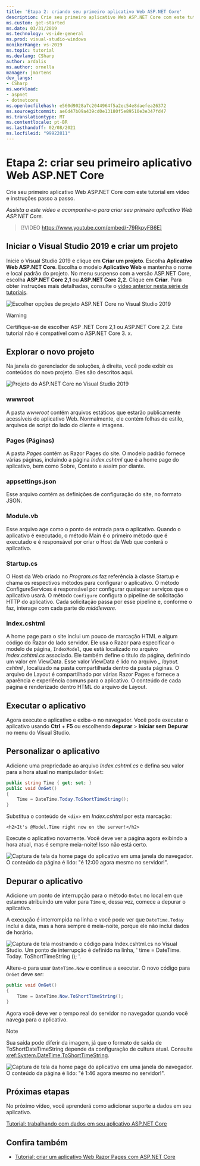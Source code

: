 ```yaml
---
title: 'Etapa 2: criando seu primeiro aplicativo Web ASP.NET Core'
description: Crie seu primeiro aplicativo Web ASP.NET Core com este tutorial em vídeo e instruções passo a passo.
ms.custom: get-started
ms.date: 03/31/2019
ms.technology: vs-ide-general
ms.prod: visual-studio-windows
monikerRange: vs-2019
ms.topic: tutorial
ms.devlang: CSharp
author: ardalis
ms.author: ornella
manager: jmartens
dev_langs:
- CSharp
ms.workload:
- aspnet
- dotnetcore
ms.openlocfilehash: e560d9028a7c2044964f5a2ec54e8daefea26372
ms.sourcegitcommit: ae6d47b09a439cd0e13180f5e89510e3e347fd47
ms.translationtype: MT
ms.contentlocale: pt-BR
ms.lasthandoff: 02/08/2021
ms.locfileid: "99922811"
---
```

# <a name="step-2-create-your-first-aspnet-core-web-app"></a>Etapa 2: criar seu primeiro aplicativo Web ASP.NET Core

Crie seu primeiro aplicativo Web ASP.NET Core com este tutorial em vídeo e instruções passo a passo.

_Assista a este vídeo e acompanhe-o para criar seu primeiro aplicativo Web ASP.NET Core._

> [!VIDEO https://www.youtube.com/embed/-79RkpyFB6E]

## <a name="start-visual-studio-2019-and-create-a-new-project"></a>Iniciar o Visual Studio 2019 e criar um projeto

Inicie o Visual Studio 2019 e clique em **Criar um projeto**. Escolha **Aplicativo Web ASP.NET Core**. Escolha o modelo **Aplicativo Web** e mantenha o nome e local padrão do projeto. No menu suspenso com a versão ASP.NET Core, escolha **ASP.NET Core 2,1** ou **ASP.NET Core 2,2**. Clique em **Criar**. Para obter instruções mais detalhadas, consulte o [vídeo anterior nesta série de tutoriais](tutorial-aspnet-core-ef-step-01.md).

![Escolher opções de projeto ASP.NET Core no Visual Studio 2019](media/vs-2019/vs2019-choose-aspnetcore-project.png)

> [!WARNING]
> Certifique-se de escolher ASP .NET Core 2,1 ou ASP.NET Core 2,2. Este tutorial não é compatível com o ASP.NET Core 3. x.

## <a name="explore-the-new-project"></a>Explorar o novo projeto

Na janela do gerenciador de soluções, à direita, você pode exibir os conteúdos do novo projeto. Eles são descritos aqui.

![Projeto do ASP.NET Core no Visual Studio 2019](media/vs-2019/vs2019-solution-explorer.png)

### <a name="wwwroot"></a>wwwroot

A pasta *wwwroot* contém arquivos estáticos que estarão publicamente acessíveis do aplicativo Web. Normalmente, ele contém folhas de estilo, arquivos de script do lado do cliente e imagens.

### <a name="pages"></a>Pages (Páginas)

A pasta *Pages* contém as Razor Pages do site. O modelo padrão fornece várias páginas, incluindo a página *Index.cshtml* que é a home page do aplicativo, bem como Sobre, Contato e assim por diante.

### <a name="appsettingsjson"></a>appsettings.json

Esse arquivo contém as definições de configuração do site, no formato JSON.

### <a name="programcs"></a>Module.vb

Esse arquivo age como o ponto de entrada para o aplicativo. Quando o aplicativo é executado, o método Main é o primeiro método que é executado e é responsável por criar o Host da Web que conterá o aplicativo.

### <a name="startupcs"></a>Startup.cs

O Host da Web criado no *Program.cs* faz referência à classe Startup e chama os respectivos métodos para configurar o aplicativo. O método ConfigureServices é responsável por configurar quaisquer serviços que o aplicativo usará. O método `Configure` configura o pipeline de solicitação HTTP do aplicativo. Cada solicitação passa por esse pipeline e, conforme o faz, interage com cada parte do *middleware*.

### <a name="indexcshtml"></a>Index.cshtml

A home page para o site inclui um pouco de marcação HTML e algum código do Razor do lado servidor. Ele usa o Razor para especificar o modelo de página, `IndexModel`, que está localizado no arquivo *Index.cshtml.cs* associado. Ele também define o título da página, definindo um valor em ViewData. Esse valor ViewData é lido no arquivo *\_ layout. cshtml* , localizado na pasta compartilhada dentro da pasta páginas. O arquivo de Layout é compartilhado por várias Razor Pages e fornece a aparência e experiência comuns para o aplicativo. O conteúdo de cada página é renderizado dentro HTML do arquivo de Layout.

## <a name="run-the-application"></a>Executar o aplicativo

Agora execute o aplicativo e exiba-o no navegador. Você pode executar o aplicativo usando **Ctrl** + **F5** ou escolhendo **depurar**  >  **Iniciar sem Depurar** no menu do Visual Studio.

## <a name="customize-the-application"></a>Personalizar o aplicativo

Adicione uma propriedade ao arquivo *Index.cshtml.cs* e defina seu valor para a hora atual no manipulador `OnGet`:

```csharp
public string Time { get; set; }
public void OnGet()
{
    Time = DateTime.Today.ToShortTimeString();
}
```

Substitua o conteúdo de `<div>` em *Index.cshtml* por esta marcação:

```cshtml
<h2>It's @Model.Time right now on the server!</h2>
```

Execute o aplicativo novamente. Você deve ver a página agora exibindo a hora atual, mas é sempre meia-noite! Isso não está certo.

![Captura de tela da home page do aplicativo em uma janela do navegador. O conteúdo da página é lido: "é 12:00 agora mesmo no servidor!".](media/vs-2019/vs2019-app-in-browser.png)

## <a name="debug-the-application"></a>Depurar o aplicativo

Adicione um ponto de interrupção para o método `OnGet` no local em que estamos atribuindo um valor para `Time` e, dessa vez, comece a depurar o aplicativo.

A execução é interrompida na linha e você pode ver que `DateTime.Today` inclui a data, mas a hora sempre é meia-noite, porque ele não inclui dados de horário.

![Captura de tela mostrando o código para Index.cshtml.cs no Visual Studio. Um ponto de interrupção é definido na linha, ' time = DateTime. Today. ToShortTimeString (); '.](media/vs-2019/vs2019-breakpoint.png)

Altere-o para usar `DateTime.Now` e continue a executar. O novo código para `OnGet` deve ser:

```csharp
public void OnGet()
{
    Time = DateTime.Now.ToShortTimeString();
}
```

Agora você deve ver o tempo real do servidor no navegador quando você navega para o aplicativo.

> [!NOTE]
> Sua saída pode diferir da imagem, já que o formato de saída de ToShortDateTimeString depende da configuração de cultura atual. Consulte <xref:System.DateTime.ToShortTimeString>.

![Captura de tela da home page do aplicativo em uma janela do navegador. O conteúdo da página é lido: "é 1:46 agora mesmo no servidor!".](media/vs-2019/vs2019-app-fixed-in-browser.png)

## <a name="next-steps"></a>Próximas etapas

No próximo vídeo, você aprenderá como adicionar suporte a dados em seu aplicativo.

[Tutorial: trabalhando com dados em seu aplicativo ASP.NET Core](tutorial-aspnet-core-ef-step-03.md)

## <a name="see-also"></a>Confira também

- [Tutorial: criar um aplicativo Web Razor Pages com ASP.NET Core](/aspnet/core/tutorials/razor-pages/?view=aspnetcore-2.1&preserve-view=true)
